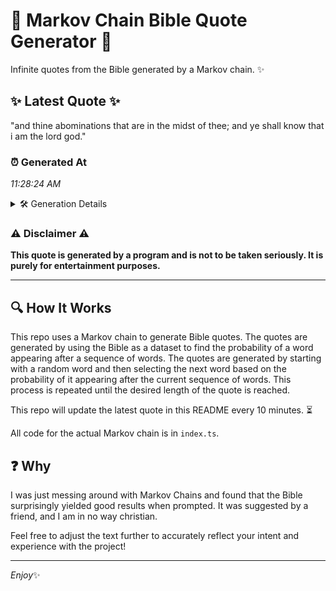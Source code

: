 # 📖 Markov Chain Bible Quote Generator 📖

Infinite quotes from the Bible generated by a Markov chain. ✨

## ✨ Latest Quote ✨
"and thine abominations that are in the midst of thee; and ye shall know that i am the lord god."

### ⏰ Generated At
*11:28:24 AM*

<details>
    <summary>🛠️ Generation Details</summary>
    <p>
        <strong>🌱 Seed:</strong> and<br>
        <strong>🔄 Iterations:</strong> 19<br>
        <strong>📜 Context History:</strong><br>[ and ]: thine<br>[ and, thine ]: abominations<br>[ and, thine, abominations ]: that<br>[ and, thine, abominations, that ]: are<br>[ and, thine, abominations, that, are ]: in<br>[ and, thine, abominations, that, are, in ]: the<br>[ thine, abominations, that, are, in, the ]: midst<br>[ abominations, that, are, in, the, midst ]: of<br>[ that, are, in, the, midst, of ]: thee;<br>[ are, in, the, midst, of, thee; ]: and<br>[ in, the, midst, of, thee;, and ]: ye<br>[ the, midst, of, thee;, and, ye ]: shall<br>[ midst, of, thee;, and, ye, shall ]: know<br>[ of, thee;, and, ye, shall, know ]: that<br>[ thee;, and, ye, shall, know, that ]: i<br>[ and, ye, shall, know, that, i ]: am<br>[ ye, shall, know, that, i, am ]: the<br>[ shall, know, that, i, am, the ]: lord<br>[ know, that, i, am, the, lord ]: god.<br>
    </p>
</details>

### ⚠️ Disclaimer ⚠️
**This quote is generated by a program and is not to be taken seriously. It is purely for entertainment purposes.**

---

## 🔍 How It Works

This repo uses a Markov chain to generate Bible quotes. The quotes are generated by using the Bible as a dataset to find the probability of a word appearing after a sequence of words. The quotes are generated by starting with a random word and then selecting the next word based on the probability of it appearing after the current sequence of words. This process is repeated until the desired length of the quote is reached.

This repo will update the latest quote in this README every 10 minutes. ⏳

All code for the actual Markov chain is in `index.ts`.

## ❓ Why

I was just messing around with Markov Chains and found that the Bible surprisingly yielded good results when prompted. 
It was suggested by a friend, and I am in no way christian.

Feel free to adjust the text further to accurately reflect your intent and experience with the project!

---

*Enjoy*✨
